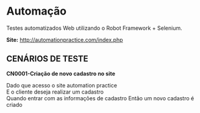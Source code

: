 # Automação

Testes automatizados Web utilizando o Robot Framework + Selenium.

**Site:** http://automationpractice.com/index.php

## CENÁRIOS DE TESTE

**CN0001-Criação de novo cadastro no site**

<p>Dado que acesso o site automation practice <br />
E o cliente deseja realizar um cadastro<br />
Quando entrar com as informações de cadastro
Então um novo cadastro é criado